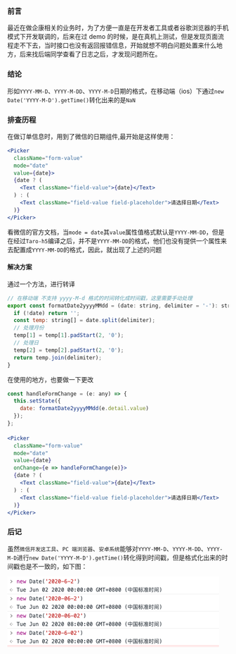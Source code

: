 ### 前言
最近在做企康相关的业务时，为了方便一直是在开发者工具或者谷歌浏览器的手机模式下开发联调的，后来在过 demo 的时候，是在真机上测试，但是发现页面流程走不下去，当时接口也没有返回报错信息，开始就想不明白问题处置来什么地方，后来找后端同学查看了日志之后，才发现问题所在。

### 结论
形如`YYYY-MM-D`、`YYYY-M-DD`、`YYYY-M-D`日期的格式，在移动端（ios）下通过`new Date('YYYY-M-D').getTime()`转化出来的是`NaN`

### 排查历程
在做订单信息时，用到了微信的日期组件,最开始是这样使用：
```jsx
<Picker
  className="form-value"
  mode="date"
  value={date}>
  {date ? (
    <Text className="field-value">{date}</Text>
  ) : (
    <Text className="field-value field-placeholder">请选择日期</Text>
  )}
</Picker>
```
看微信的官方文档，当`mode = date`其`value`属性值格式默认是`YYYY-MM-DD`，但是在经过`Taro-h5`编译之后，并不是`YYYY-MM-DD`的格式，他们也没有提供一个属性来去配置成`YYYY-MM-DD`的格式，因此，就出现了上述的问题

#### 解决方案
通过一个方法，进行转译
```js
// 在移动端 不支持 yyyy-M-d 格式的时间转化成时间戳，这里需要手动处理
export const formatDate2yyyyMMdd = (date: string, delimiter = '-'): string => {
  if (!date) return '';
  const temp: string[] = date.split(delimiter);
  // 处理月份
  temp[1] = temp[1].padStart(2, '0');
  // 处理日
  temp[2] = temp[2].padStart(2, '0');
  return temp.join(delimiter);
}
```
在使用的地方，也要做一下更改
```jsx
const handleFormChange = (e: any) => {
  this.setState({
    date: formatDate2yyyyMMdd(e.detail.value)
  });
};

<Picker
  className="form-value"
  mode="date"
  value={date}
  onChange={e => handleFormChange(e)}>
  {date ? (
    <Text className="field-value">{date}</Text>
  ) : (
    <Text className="field-value field-placeholder">请选择日期</Text>
  )}
</Picker>
```

### 后记
虽然`微信开发这工具`、`PC 端浏览器`、`安卓系统`能够对`YYYY-MM-D`、`YYYY-M-DD`、`YYYY-M-D`进行`new Date('YYYY-M-D').getTime()`转化得到时间戳，但是格式化出来的时间戳也是不一致的，如下图：

![xx](./img/1.png)